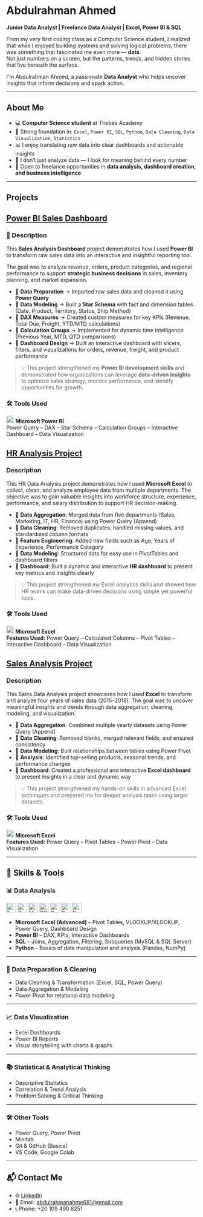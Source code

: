 # Abdulrahman Ahmed

**Junior Data Analyst | Freelance Data Analyst | Excel, Power BI & SQL**

From my very first coding class as a Computer Science student, I realized that while I enjoyed building systems and solving logical problems, there was something that fascinated me even more — **data**.  
Not just numbers on a screen, but the patterns, trends, and hidden stories that live beneath the surface.  

I'm Abdulrahman Ahmed, a passionate **Data Analyst** who helps uncover insights that inform decisions and spark action.

---

## About Me

- 💻 **Computer Science student** at Thebes Academy  
- 🧩 Strong foundation in: `Excel`, `Power BI`, `SQL`, `Python`, `Data Cleaning`, `Data Visualization`, `Statistics`
- 📊 I enjoy translating raw data into clear dashboards and actionable insights  
- 🔎 I don’t just analyze data — I look for meaning behind every number  
- 💼 Open to freelance opportunities in **data analysis, dashboard creation, and business intelligence**

---

## Projects

## [Power BI Sales Dashboard](https://github.com/AbdulrahmanAhmed66/Power-BI-Sales-Dashboard)
### 📄 Description  
This **Sales Analysis Dashboard** project demonstrates how I used **Power BI** to transform raw sales data into an interactive and insightful reporting tool.  

The goal was to analyze revenue, orders, product categories, and regional performance to support **strategic business decisions** in sales, inventory planning, and market expansion.  

- 🔹 **Data Preparation** → Imported raw sales data and cleaned it using **Power Query**  
- 🔹 **Data Modeling** → Built a **Star Schema** with fact and dimension tables (Date, Product, Territory, Status, Ship Method)  
- 🔹 **DAX Measures** → Created custom measures for key KPIs (Revenue, Total Due, Freight, YTD/MTD calculations)  
- 🔹 **Calculation Groups** → Implemented for dynamic time intelligence (Previous Year, MTD, QTD comparisons)  
- 🔹 **Dashboard Design** → Built an interactive dashboard with slicers, filters, and visualizations for orders, revenue, freight, and product performance  

> 💡 This project strengthened my **Power BI development skills** and demonstrated how organizations can leverage **data-driven insights** to optimize sales strategy, monitor performance, and identify opportunities for growth.  

### 🛠 Tools Used  
<img src="https://img.icons8.com/color/48/000000/power-bi.png" height="20"/> **Microsoft Power BI**    
Power Query – DAX – Star Schema – Calculation Groups – Interactive Dashboard – Data Visualization  

## [HR Analysis Project](https://github.com/AbdulrahmanAhmed66/HR-Analysis-Project)
### Description  
This HR Data Analysis project demonstrates how I used **Microsoft Excel** to collect, clean, and analyze employee data from multiple departments. The objective was to gain valuable insights into workforce structure, experience, performance, and salary distribution to support HR decision-making.

- 🔹 **Data Aggregation**: Merged data from five departments (Sales, Marketing, IT, HR, Finance) using Power Query (Append)  
- 🔹 **Data Cleaning**: Removed duplicates, handled missing values, and standardized column formats  
- 🔹 **Feature Engineering**: Added new fields such as Age, Years of Experience, Performance Category  
- 🔹 **Data Modeling**: Structured data for easy use in PivotTables and dashboard filters  
- 🔹 **Dashboard**: Built a dynamic and interactive **HR dashboard** to present key metrics and insights clearly

> 💡 This project strengthened my Excel analytics skills and showed how HR teams can make data-driven decisions using simple yet powerful tools.

### 🛠 Tools Used  
<img src="https://img.icons8.com/color/48/000000/microsoft-excel-2019--v1.png" height="20"/> **Microsoft Excel**  
**Features Used:** Power Query – Calculated Columns – Pivot Tables – Interactive Dashboard – Data Visualization


## [Sales Analysis Project](https://github.com/AbdulrahmanAhmed66/Sales-Analysis-Project)
### Description  
This Sales Data Analysis project showcases how I used **Excel** to transform and analyze four years of sales data (2015–2018). The goal was to uncover meaningful insights and trends through data aggregation, cleaning, modeling, and visualization.

- 🔹 **Data Aggregation**: Combined multiple yearly datasets using Power Query (Append)  
- 🔹 **Data Cleaning**: Removed blanks, merged relevant fields, and ensured consistency  
- 🔹 **Data Modeling**: Built relationships between tables using Power Pivot  
- 🔹 **Analysis**: Identified top-selling products, seasonal trends, and performance changes  
- 🔹 **Dashboard**: Created a professional and interactive **Excel dashboard** to present insights in a clear and dynamic way

> 💡 This project strengthened my hands-on skills in advanced Excel techniques and prepared me for deeper analysis tasks using larger datasets.
### 🛠 Tools Used  
<img src="https://img.icons8.com/color/48/000000/microsoft-excel-2019--v1.png" height="20"/> **Microsoft Excel**  
**Features Used:** Power Query – Pivot Tables – Power Pivot – Data Visualization

---

## 🧠 Skills & Tools

### 📊 Data Analysis
<div align="left">
  <img src="https://img.icons8.com/color/48/000000/microsoft-excel-2019--v1.png" height="25" alt="Excel" title="Excel"/>
  <img src="https://img.icons8.com/color/48/000000/power-bi.png" height="25" alt="Power BI" title="Power BI"/>
  <img src="https://cdn.jsdelivr.net/gh/devicons/devicon/icons/mysql/mysql-original.svg" height="25" alt="MySQL" title="MySQL"/>
  <img src="https://img.shields.io/badge/SQL%20Server-CC2927?style=flat&logo=microsoftsqlserver&logoColor=white" height="25" alt="SQL Server" title="SQL Server" />
  <img src="https://cdn.jsdelivr.net/gh/devicons/devicon/icons/python/python-original.svg" height="25" alt="Python" title="Python"/>
  <img src="https://cdn.jsdelivr.net/gh/devicons/devicon/icons/pandas/pandas-original.svg" height="25" alt="Pandas" title="Pandas"/>
  <img src="https://cdn.jsdelivr.net/gh/devicons/devicon/icons/numpy/numpy-original.svg" height="25" alt="NumPy" title="NumPy"/>
</div>

- **Microsoft Excel (Advanced)** – Pivot Tables, VLOOKUP/XLOOKUP, Power Query, Dashboard Design  
- **Power BI** – DAX, KPIs, Interactive Dashboards  
- **SQL** – Joins, Aggregation, Filtering, Subqueries (MySQL & SQL Server)  
- **Python** – Basics of data manipulation and analysis (Pandas, NumPy)

---

### 🧹 Data Preparation & Cleaning
- Data Cleaning & Transformation (Excel, SQL, Power Query)  
- Data Aggregation & Modeling  
- Power Pivot for relational data modeling

---

### 📈 Data Visualization
- Excel Dashboards  
- Power BI Reports  
- Visual storytelling with charts & graphs

---

### 📚 Statistical & Analytical Thinking
- Descriptive Statistics  
- Correlation & Trend Analysis  
- Problem Solving & Critical Thinking

---

### 🛠️ Other Tools
- Power Query, Power Pivot  
- Minitab  
- Git & GitHub (Basics)  
- VS Code, Google Colab

---

## 📬 Contact Me

- 🌐 [LinkedIn](https://www.linkedin.com/in/abdulrahman-ahmed66)  
- 📧 Email: abdulrahmanahme681@gmail.com  
- 📞 Phone: +20 109 490 8251
